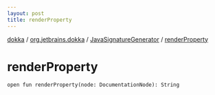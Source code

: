 ```yaml
---
layout: post
title: renderProperty
---
```

[dokka](../../index.md) / [org.jetbrains.dokka](../index.md) / [JavaSignatureGenerator](index.md) / [renderProperty](renderProperty.md)

# renderProperty

```
open fun renderProperty(node: DocumentationNode): String
```

